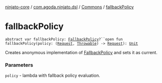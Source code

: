 [ninjato-core](../../index.md) / [com.agoda.ninjato.dsl](../index.md) / [Commons](index.md) / [fallbackPolicy](./fallback-policy.md)

# fallbackPolicy

`abstract var fallbackPolicy: `[`FallbackPolicy`](../../com.agoda.ninjato.policy/-fallback-policy/index.md)`?``open fun fallbackPolicy(policy: (`[`Request`](../../com.agoda.ninjato.http/-request/index.md)`, `[`Throwable`](https://kotlinlang.org/api/latest/jvm/stdlib/kotlin/-throwable/index.html)`) -> `[`Request`](../../com.agoda.ninjato.http/-request/index.md)`): `[`Unit`](https://kotlinlang.org/api/latest/jvm/stdlib/kotlin/-unit/index.html)

Creates anonymous implementation of [FallbackPolicy](../../com.agoda.ninjato.policy/-fallback-policy/index.md) and sets it as current.

### Parameters

`policy` - lambda with fallback policy evaluation.